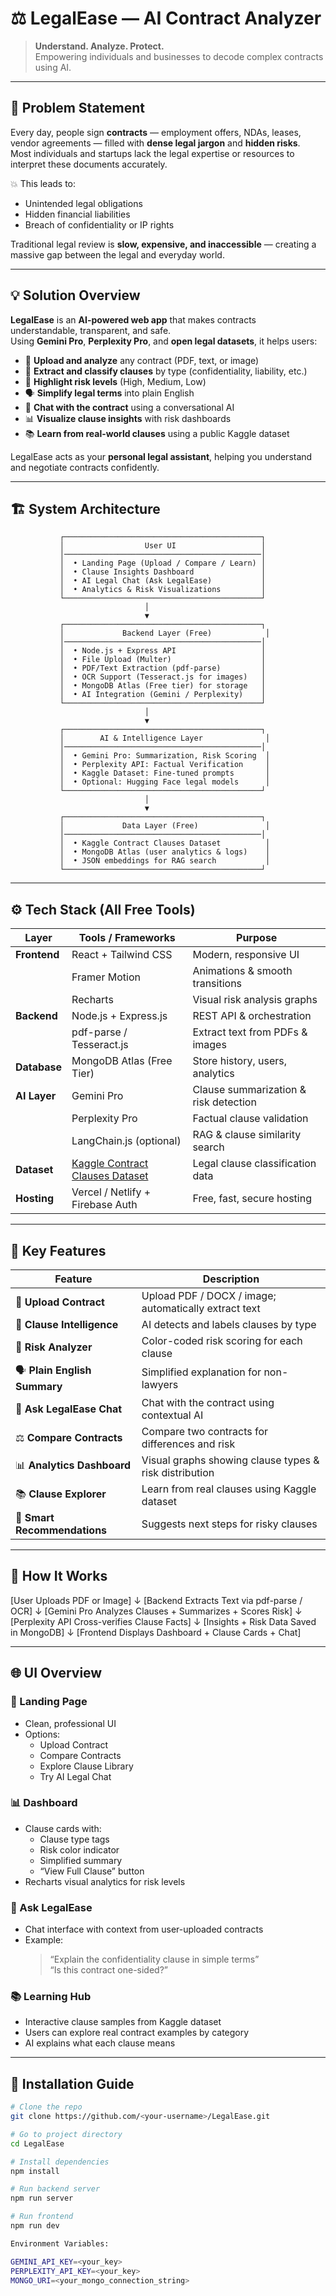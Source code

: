 # ⚖️ LegalEase — AI Contract Analyzer

> **Understand. Analyze. Protect.**  
> Empowering individuals and businesses to decode complex contracts using AI.

---

## 🚨 Problem Statement

Every day, people sign **contracts** — employment offers, NDAs, leases, vendor agreements — filled with **dense legal jargon** and **hidden risks**.  
Most individuals and startups lack the legal expertise or resources to interpret these documents accurately.  

💥 This leads to:
- Unintended legal obligations  
- Hidden financial liabilities  
- Breach of confidentiality or IP rights  

Traditional legal review is **slow, expensive, and inaccessible** — creating a massive gap between the legal and everyday world.

---

## 💡 Solution Overview

**LegalEase** is an **AI-powered web app** that makes contracts understandable, transparent, and safe.  
Using **Gemini Pro**, **Perplexity Pro**, and **open legal datasets**, it helps users:

- 🧾 **Upload and analyze** any contract (PDF, text, or image)
- 🧠 **Extract and classify clauses** by type (confidentiality, liability, etc.)
- 🚦 **Highlight risk levels** (High, Medium, Low)
- 🗣️ **Simplify legal terms** into plain English
- 💬 **Chat with the contract** using a conversational AI
- 📊 **Visualize clause insights** with risk dashboards
- 📚 **Learn from real-world clauses** using a public Kaggle dataset

LegalEase acts as your **personal legal assistant**, helping you understand and negotiate contracts confidently.

---

## 🏗️ System Architecture

               ┌────────────────────────────────────────────┐
               │                  User UI                   │
               │────────────────────────────────────────────│
               │  • Landing Page (Upload / Compare / Learn) │
               │  • Clause Insights Dashboard               │
               │  • AI Legal Chat (Ask LegalEase)           │
               │  • Analytics & Risk Visualizations         │
               └────────────────────────────────────────────┘
                                  │
                                  ▼
               ┌────────────────────────────────────────────┐
               │             Backend Layer (Free)            │
               │────────────────────────────────────────────│
               │  • Node.js + Express API                   │
               │  • File Upload (Multer)                    │
               │  • PDF/Text Extraction (pdf-parse)         │
               │  • OCR Support (Tesseract.js for images)   │
               │  • MongoDB Atlas (Free tier) for storage   │
               │  • AI Integration (Gemini / Perplexity)    │
               └────────────────────────────────────────────┘
                                  │
                                  ▼
               ┌────────────────────────────────────────────┐
               │        AI & Intelligence Layer              │
               │────────────────────────────────────────────│
               │  • Gemini Pro: Summarization, Risk Scoring  │
               │  • Perplexity API: Factual Verification     │
               │  • Kaggle Dataset: Fine-tuned prompts       │
               │  • Optional: Hugging Face legal models      │
               └────────────────────────────────────────────┘
                                  │
                                  ▼
               ┌────────────────────────────────────────────┐
               │             Data Layer (Free)               │
               │────────────────────────────────────────────│
               │  • Kaggle Contract Clauses Dataset          │
               │  • MongoDB Atlas (user analytics & logs)    │
               │  • JSON embeddings for RAG search           │
               └────────────────────────────────────────────┘



---

## ⚙️ Tech Stack (All Free Tools)

| Layer | Tools / Frameworks | Purpose |
|-------|--------------------|----------|
| **Frontend** | React + Tailwind CSS | Modern, responsive UI |
| | Framer Motion | Animations & smooth transitions |
| | Recharts | Visual risk analysis graphs |
| **Backend** | Node.js + Express.js | REST API & orchestration |
| | pdf-parse / Tesseract.js | Extract text from PDFs & images |
| **Database** | MongoDB Atlas (Free Tier) | Store history, users, analytics |
| **AI Layer** | Gemini Pro | Clause summarization & risk detection |
| | Perplexity Pro | Factual clause validation |
| | LangChain.js (optional) | RAG & clause similarity search |
| **Dataset** | [Kaggle Contract Clauses Dataset](https://www.kaggle.com/datasets/mohammedalrashidan/contracts-clauses-datasets/data) | Legal clause classification data |
| **Hosting** | Vercel / Netlify + Firebase Auth | Free, fast, secure hosting |

---

## 🧩 Key Features

| Feature | Description |
|----------|-------------|
| 🧾 **Upload Contract** | Upload PDF / DOCX / image; automatically extract text |
| 🧠 **Clause Intelligence** | AI detects and labels clauses by type |
| 🚦 **Risk Analyzer** | Color-coded risk scoring for each clause |
| 🗣️ **Plain English Summary** | Simplified explanation for non-lawyers |
| 💬 **Ask LegalEase Chat** | Chat with the contract using contextual AI |
| ⚖️ **Compare Contracts** | Compare two contracts for differences and risk |
| 📊 **Analytics Dashboard** | Visual graphs showing clause types & risk distribution |
| 📚 **Clause Explorer** | Learn from real clauses using Kaggle dataset |
| 🧠 **Smart Recommendations** | Suggests next steps for risky clauses |

---

## 🧠 How It Works

[User Uploads PDF or Image]
↓
[Backend Extracts Text via pdf-parse / OCR]
↓
[Gemini Pro Analyzes Clauses + Summarizes + Scores Risk]
↓
[Perplexity API Cross-verifies Clause Facts]
↓
[Insights + Risk Data Saved in MongoDB]
↓
[Frontend Displays Dashboard + Clause Cards + Chat]


---

## 🌐 UI Overview

### 🎯 Landing Page
- Clean, professional UI  
- Options:
  - Upload Contract
  - Compare Contracts
  - Explore Clause Library
  - Try AI Legal Chat  

### 📊 Dashboard
- Clause cards with:
  - Clause type tags
  - Risk color indicator
  - Simplified summary
  - “View Full Clause” button
- Recharts visual analytics for risk levels  

### 💬 Ask LegalEase
- Chat interface with context from user-uploaded contracts  
- Example:  
  > “Explain the confidentiality clause in simple terms”  
  > “Is this contract one-sided?”  

### 📚 Learning Hub
- Interactive clause samples from Kaggle dataset  
- Users can explore real contract examples by category  
- AI explains what each clause means  

---

## 🚀 Installation Guide

```bash
# Clone the repo
git clone https://github.com/<your-username>/LegalEase.git

# Go to project directory
cd LegalEase

# Install dependencies
npm install

# Run backend server
npm run server

# Run frontend
npm run dev

Environment Variables:

GEMINI_API_KEY=<your_key>
PERPLEXITY_API_KEY=<your_key>
MONGO_URI=<your_mongo_connection_string>
